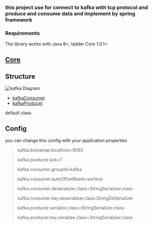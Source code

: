 ### this project use for connect to kafka with tcp protocol and produce and consume data and implement by spring framework

### Requirements
The library works with Java 8+, ladder Core 1.0.1+

## [Core](https://github.com/nimamoosavi/core/wiki)


## Structure

![kafka Diagram](https://github.com/nimamoosavi/kafka/wiki/images/kafka.png)


- [kafkaConsumer](KafkaConsumer)
- [kafkaProducer](KafkaProducer)

default class

## Config

you can change this config with your application properties

> kafka.bootstrap:localhost=9092
>
> kafka.producer.ack=1
>
> kafka.consumer.groupId=kafka
>
> kafka.consumer.autoOffsetReset=earliest
>
> kafka.consumer.deserializer.class=StringSerializer.class
>
> kafka.consumer.key.deserializer.class:StringDeSerializer
>
> kafka.producer.serialize.class=StringSerializer.class
>
> kafka.producer.key.serialize.class=StringSerializer.class
